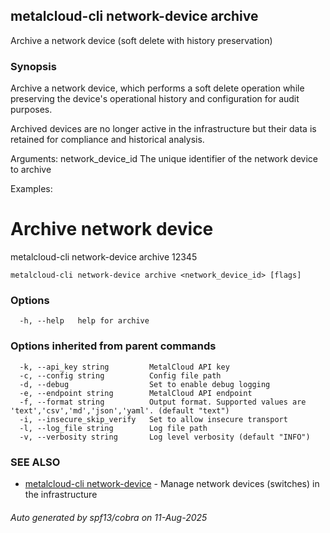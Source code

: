 ## metalcloud-cli network-device archive

Archive a network device (soft delete with history preservation)

### Synopsis

Archive a network device, which performs a soft delete operation while
preserving the device's operational history and configuration for audit purposes.

Archived devices are no longer active in the infrastructure but their data
is retained for compliance and historical analysis.

Arguments:
  network_device_id   The unique identifier of the network device to archive

Examples:
  # Archive network device
  metalcloud-cli network-device archive 12345

```
metalcloud-cli network-device archive <network_device_id> [flags]
```

### Options

```
  -h, --help   help for archive
```

### Options inherited from parent commands

```
  -k, --api_key string         MetalCloud API key
  -c, --config string          Config file path
  -d, --debug                  Set to enable debug logging
  -e, --endpoint string        MetalCloud API endpoint
  -f, --format string          Output format. Supported values are 'text','csv','md','json','yaml'. (default "text")
  -i, --insecure_skip_verify   Set to allow insecure transport
  -l, --log_file string        Log file path
  -v, --verbosity string       Log level verbosity (default "INFO")
```

### SEE ALSO

* [metalcloud-cli network-device](metalcloud-cli_network-device.md)	 - Manage network devices (switches) in the infrastructure

###### Auto generated by spf13/cobra on 11-Aug-2025
